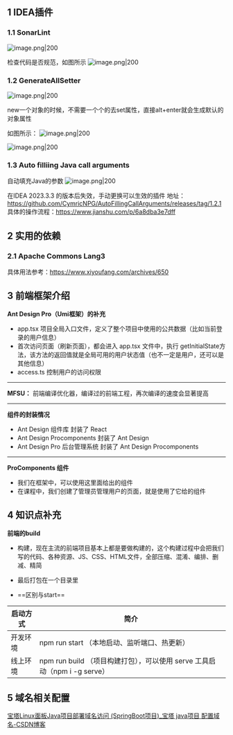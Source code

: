 
## 1 IDEA插件

### 1.1 SonarLint

![image.png|200](https://my-obsidian-image.oss-cn-guangzhou.aliyuncs.com/2024/04/64aca182d80d939d19e6f118c807d38e.png)

检查代码是否规范，如图所示
![image.png|200](https://my-obsidian-image.oss-cn-guangzhou.aliyuncs.com/2024/04/fb9c2779fda83477d5e6963f545e4cba.png)

### 1.2 GenerateAllSetter

![image.png|200](https://my-obsidian-image.oss-cn-guangzhou.aliyuncs.com/2024/04/0c86c99c153bc203308cb86b4ac00b2a.png)

new一个对象的时候，不需要一个个的去set属性，直接alt+enter就会生成默认的对象属性

如图所示：
![image.png|200](https://my-obsidian-image.oss-cn-guangzhou.aliyuncs.com/2024/04/0f45ddb4403acf19b78f032a88245e1b.png)

![image.png|200](https://my-obsidian-image.oss-cn-guangzhou.aliyuncs.com/2024/04/ffae264cd36cd486e494cf3f4f170690.png)

### 1.3 Auto filliing Java call arguments

自动填充Java的参数
![image.png|200](https://my-obsidian-image.oss-cn-guangzhou.aliyuncs.com/2024/04/971a7412b9afaf76f4b2b48142ac802f.png)

在IDEA 2023.3.3 的版本后失效，手动更换可以生效的插件
地址：https://github.com/CymricNPG/AutoFillingCallArguments/releases/tag/1.2.1
具体的操作流程：https://www.jianshu.com/p/6a8dba3e7dff
## 2 实用的依赖

### 2.1 Apache Commons Lang3

具体用法参考：https://www.xiyoufang.com/archives/650


## 3 前端框架介绍

**Ant Design Pro（Umi框架）的补充**
- app.tsx 项目全局入口文件，定义了整个项目中使用的公共数据（比如当前登录的用户信息）
- 首次访问页面（刷新页面），都会进入 app.tsx 文件中，执行 getInitialState方法，该方法的返回值就是全局可用的用户状态值（也不一定是用户，还可以是其他信息）
- access.ts 控制用户的访问权限

---

**MFSU：** 前端编译优化器，编译过的前端工程，再次编译的速度会显著提高

---

**组件的封装情况**
- Ant Design 组件库 封装了 React
- Ant Design Procomponents 封装了 Ant Design
- Ant Design Pro 后台管理系统 封装了 Ant Design Procomponents

--- 

**ProComponents 组件**
- 我们在框架中，可以使用这里面给出的组件
- 在课程中，我们创建了管理员管理用户的页面，就是使用了它给的组件

## 4 知识点补充

**前端的build**
- 构建，现在主流的前端项目基本上都是要做构建的，这个构建过程中会把我们写的代码、各种资源、JS、CSS、HTML文件，全部压缩、混淆、编排、删减、精简
- 最后打包在一个目录里

- ==区别与start==

| 启动方式 | 简介                                                     |
| ---- | ------------------------------------------------------ |
| 开发环境 | npm run start （本地启动、监听端口、热更新）                          |
| 线上环境 | npm run build （项目构建打包），可以使用 serve 工具启动（npm i -g serve） |

## 5 域名相关配置

[宝塔Linux面板Java项目部署域名访问 (SpringBoot项目)_宝塔 java项目 配置域名-CSDN博客](https://blog.csdn.net/weixin_43652507/article/details/132076705)